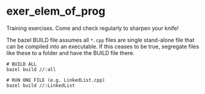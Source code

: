 # exer_elem_of_prog

Training exercises. Come and check regularly to sharpen your knife!

The bazel BUILD file assumes all `*.cpp` files are single stand-alone file that can be compiled into an executable. If this ceases to be true, segregate files like these to a folder and have the BUILD file there.

```
# BUILD ALL
bazel build //:all

# RUN ONE FILE (e.g. LinkedList.cpp)
bazel build //:LinkedList
```